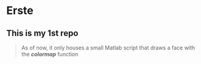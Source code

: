 # Erste
## This is my 1st repo   
> As of now, it only houses a small Matlab script that draws a face with the ***colormap*** function 
